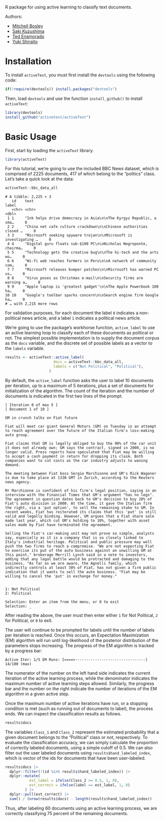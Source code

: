 R package for using active learning to classify text documents.

Authors:

-   [Mitchell Bosley](https://mbosley.github.io)
-   [Saki Kuzushima](https://ksaki.github.io)
-   [Ted Enamorado](https://www.tedenamorado.com/)
-   [Yuki Shiraito](https://shiraito.github.io)


# Installation

To install `activeText`, you must first install the `devtools` using the following code:

```R
if(!require(devtools)) install.packages("devtools")
```

Then, load `devtools` and use the function `install_github()` to install `activeText`:

```R
library(devtools)
install_github("activetext/activeText")
```


# Basic Usage

First, start by loading the `activeText` library.

```R
library(activeText)
```

For this tutorial, we&rsquo;re going to use the included BBC News dataset, which is comprised of 2225 documents, 417 of which belong to the &ldquo;politics&rdquo; class. Let&rsquo;s take a quick look at the data:

```R
activeText::bbc_data_all
```

    # A tibble: 2,225 × 3
       id    text                                                              label
       <chr> <chr>                                                             <dbl>
     1 1     "Ink helps drive democracy in Asia\n\nThe Kyrgyz Republic, a sma…     0
     2 2     "China net cafe culture crackdown\n\nChinese authorities closed …     0
     3 3     "Microsoft seeking spyware trojan\n\nMicrosoft is investigating …     0
     4 4     "Digital guru floats sub-$100 PC\n\nNicholas Negroponte, chairma…     0
     5 5     "Technology gets the creative bug\n\nThe hi-tech and the arts wo…     0
     6 6     "Wi-fi web reaches farmers in Peru\n\nA network of community com…     0
     7 7     "Microsoft releases bumper patches\n\nMicrosoft has warned PC us…     0
     8 8     "Virus poses as Christmas e-mail\n\nSecurity firms are warning a…     0
     9 9     "Apple laptop is 'greatest gadget'\n\nThe Apple Powerbook 100 ha…     0
    10 10    "Google's toolbar sparks concern\n\nSearch engine firm Google ha…     0
    # … with 2,215 more rows

For validation purposes, for each document the label `0` indicates a non-political news article, and a label `1` indicates a political news article.

We&rsquo;re going to use the package&rsquo;s workhorse function, `active_label` to use an active learning loop to classify each of these documents as political or not. The simplest possible implementation is to supply the document corpus as the `docs` variable, and the discrete set of possible labels as a vector to the `labels` variable.

```R
results <- activeText::active_label(
                      docs = activeText::bbc_data_all,
                      labels = c("Not Political", "Political"),
                    )
```

By default, the `active_label` function asks the user to label 10 documents per iteration, up to a maximum of 5 iterations, plus a set of documents for initialization of the algorithm. The count of the iteration and the number of documents is indicated in the first two lines of the prompt.

    [ Iteration 0 of max 5 ]
    [ Document 1 of 10 ]
    
    GM in crunch talks on Fiat future
    
    Fiat will meet car giant General Motors (GM) on Tuesday in an attempt to reach agreement over the future of the Italian firm's loss-making auto group.
    
    Fiat claims that GM is legally obliged to buy the 90% of the car unit it does not already own; GM says the contract, signed in 2000, is no longer valid. Press reports have speculated that Fiat may be willing to accept a cash payment in return for dropping its claim. Both companies want to cut costs as the car industry adjusts to waning demand.
    
    The meeting between Fiat boss Sergio Marchionne and GM's Rick Wagoner is due to take place at 1330 GMT in Zurich, according to the Reuters news agency.
    
    Mr Marchionne is confident of his firm's legal position, saying in an interview with the Financial Times that GM's argument "has no legs". The agreement in question dates back to GM's decision to buy 20% of Fiat's auto division in 2000. At the time, it gave the Italian firm the right, via a 'put option', to sell the remaining stake to GM. In recent weeks, Fiat has reiterated its claims that this 'put' is still valid and legally binding. However, GM argues that a Fiat share sale made last year, which cut GM's holding to 10%, together with asset sales made by Fiat have terminated the agreement.
    
    Selling the Fiat's car-making unit may not prove so simple, analysts say, especially as it is a company that is so closely linked to Italy's industrial heritage. Political and public pressure may well push the two firms to reach a compromise. "We are not expecting Fiat to exercise its put of the auto business against an unwilling GM at this point," brokerage Merrill Lynch said in a note to investors, adding that any legal battle would be protracted and damaging to the business. "As far as we are aware, the Agnelli family, which indirectly controls at least 30% of Fiat, has not given a firm public indication that it wants to sell the auto business. "Fiat may be willing to cancel the 'put' in exchange for money."
    
    
    1: Not Political
    2: Political
    
    Selection: Enter an item from the menu, or 0 to exit
    Selection: _

After reading the above, the user must then enter either `1` for Not Political, `2` for Political, or `0` to exit.

The user will continue to be prompted for labels until the number of labels per iteration is reached. Once this occurs, an Expectation Maximization (EM) algorithm will run until log-likelihood of the posterior distribution of the parameters stops increasing. The progress of the EM algorithm is tracked by a progress bar:

    Active Iter: 1/5 EM Runs: [====>--------------------------------] 14/100 (max)

The numerator of the number on the left hand side indicates the current iteration of the active learning process, while the denominator indicates the maximum number of active learning steps allowed. Similarly, the progress bar and the number on the right indicate the number of iterations of the EM algorithm in a given active step.

Once the maximum number of active iterations have run, or a stopping condition is met (such as running out of documents to label), the process ends. We can inspect the classification results as follows.

```R
results$docs
```

The variables `Class_1` and `Class_2` represent the estimated probability that a given document belongs to the &ldquo;Political&rdquo; class or not, respectively. To evaluate the classification accuracy, we can simply calculate the proportion of correctly labeled documents, using a simple cutoff of 0.5. We can also filter out the user labeled documents using `results$hand_labeled_index`, which is vector of the ids for documents that have been user-labeled.

```R
results$docs |>
  dplyr::filter(!(id %in% results$hand_labeled_index)) |>
  dplyr::mutate(
           est_label = ifelse(Class_2 >= 0.5, 1, 0),
           est_correct = ifelse(label == est_label, 1, 0)
         ) |>
  dplyr::pull(est_correct) |>
  sum() / (nrow(results$docs) - length(results$hand_labeled_index))
```

Thus, after labeling 60 documents using an active learning process, we are correctly classifying 75 percent of the remaining documents.

